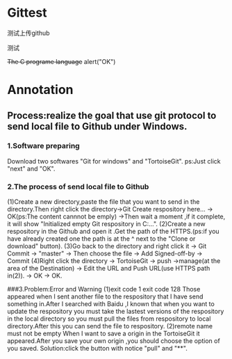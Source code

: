 # Gittest
测试上传github

测试

~~The C programe language~~
alert("OK")



# Annotation
## Process:realize the goal that use git protocol to send local file to Github under Windows.
### 1.Software preparing
Download two softwares  "Git for windows" and "TortoiseGit".
ps:Just  click "next" and "OK".
### 2.The process of send local file to Github
(1)Create a new directory,paste the file that you want to send in the directory.Then right click the directory->Git Create respository here... -> OK(ps:The content cannnot be emply) ->Then wait a moment ,if it complete, it will show "Initialized empty Git respository in C:\...".
(2)Create a new respository in the Github and open it .Get the path of the HTTPS.(ps:if you have already created one the path is at the ^ next to the  "Clone or download" button).
(3)Go back to the directory and right click it -> Git Commit -> "master" -> Then choose the file -> Add Signed-off-by  -> Commit
(4)Right click the directory  -> TortoiseGit -> push ->manage(at the area of the Destination)  -> Edit the URL and Push URL(use HTTPS path in(2)).  -> OK  ->  OK.

###3.Problem:Error and Warning
(1)exit code 1      exit code 128
Those appeared when I sent another file to the respository that I have send something in.After I searched with Baidu ,I known that when you want to update the respository you must take the lastest versions of the respository in the local directory so you must pull the files from respository to local directory.After this you can send the file to respository.
(2)remote name must not be empty 
When I want to save a origin in the TortoiseGit it appeared.After you save your own origin ,you should choose the option of you saved. 
Solution:click the button with notice  "pull" and "**".
